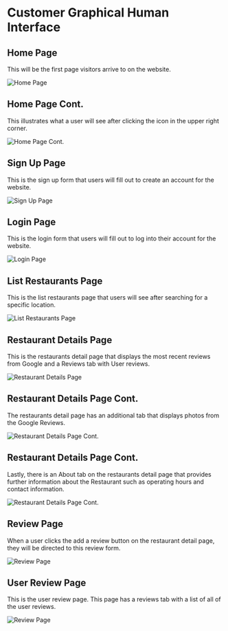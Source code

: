 # Customer Graphical Human Interface

## Home Page

This will be the first page visitors arrive to on the website.

![Home Page](wireframes/MainPage.png)

## Home Page Cont.

This illustrates what a user will see after clicking the icon in the upper right corner.

![Home Page Cont.](wireframes/MainPage2.png)

## Sign Up Page

This is the sign up form that users will fill out to create an account for the website.

![Sign Up Page](wireframes/SignUp.png)

## Login Page

This is the login form that users will fill out to log into their account for the website.

![Login Page](wireframes/LogIn.png)

## List Restaurants Page

This is the list restaurants page that users will see after searching for a specific location.

![List Restaurants Page](wireframes/Restaurants.png)

## Restaurant Details Page

This is the restaurants detail page that displays the most recent reviews from Google and a Reviews tab with User reviews.

![Restaurant Details Page](wireframes/Restaurants2.png)

## Restaurant Details Page Cont.

The restaurants detail page has an additional tab that displays photos from the Google Reviews.

![Restaurant Details Page Cont.](wireframes/Photos.png)

## Restaurant Details Page Cont.

Lastly, there is an About tab on the restaurants detail page that provides further information about the Restaurant such as operating hours and contact information.

![Restaurant Details Page Cont.](wireframes/About.png)

## Review Page

When a user clicks the add a review button on the restaurant detail page, they will be directed to this review form.

![Review Page](wireframes/Reviews.png)

## User Review Page

This is the user review page. This page has a reviews tab with a list of all of the user reviews.

![Review Page](wireframes/UserReviews.png)
